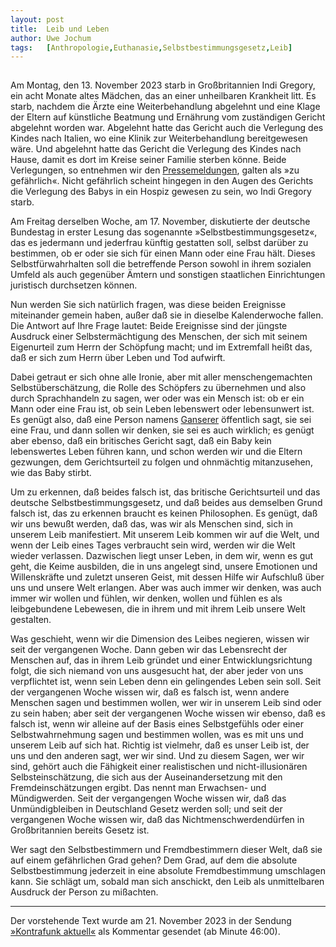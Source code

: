 ```yaml
---
layout:	post
title:	Leib und Leben
author:	Uwe Jochum
tags:   [Anthropologie,Euthanasie,Selbstbestimmungsgesetz,Leib]
---
```


<img src="https://vg07.met.vgwort.de/na/54b8805ba85e425eb05b8639379dfbbc" width="1" height="1" alt="">

Am Montag, den 13. November 2023 starb in Großbritannien Indi
Gregory, ein acht Monate altes Mädchen, das an einer unheilbaren
Krankheit litt. Es starb, nachdem die Ärzte eine Weiterbehandlung
abgelehnt und eine Klage der Eltern auf künstliche Beatmung und
Ernährung vom zuständigen Gericht abgelehnt worden war. Abgelehnt
hatte das Gericht auch die Verlegung des Kindes nach Italien, wo
eine Klinik zur Weiterbehandlung bereitgewesen wäre. Und
abgelehnt hatte das Gericht die Verlegung des Kindes nach Hause,
damit es dort im Kreise seiner Familie sterben könne. Beide
Verlegungen, so entnehmen wir den
[Pressemeldungen](https://www.spiegel.de/panorama/grossbritannien-lebenserhaltende-massnahmen-abgeschaltet-baby-indi-gregory-gestorben-a-9079f2bb-dc8a-470e-9529-1d660b8d3728),
galten als »zu gefährlich«. Nicht gefährlich scheint hingegen in
den Augen des Gerichts die Verlegung des Babys in ein Hospiz
gewesen zu sein, wo Indi Gregory starb.

Am Freitag derselben Woche, am 17. November, diskutierte der
deutsche Bundestag in erster Lesung das sogenannte
»Selbstbestimmungsgesetz«, das es jedermann und jederfrau künftig
gestatten soll, selbst darüber zu bestimmen, ob er oder sie sich
für einen Mann oder eine Frau hält. Dieses Selbstfürwahrhalten
soll die betreffende Person sowohl in ihrem sozialen Umfeld als
auch gegenüber Ämtern und sonstigen staatlichen Einrichtungen
juristisch durchsetzen können.

Nun werden Sie sich natürlich fragen, was diese beiden Ereignisse
miteinander gemein haben, außer daß sie in dieselbe Kalenderwoche
fallen. Die Antwort auf Ihre Frage lautet: Beide Ereignisse sind
der jüngste Ausdruck einer Selbstermächtigung des Menschen, der
sich mit seinem Eigenurteil zum Herrn der Schöpfung macht; und im
Extremfall heißt das, daß er sich zum Herrn über Leben und Tod
aufwirft. 

Dabei getraut er sich ohne alle Ironie, aber mit aller
menschengemachten Selbstüberschätzung, die Rolle des Schöpfers zu
übernehmen und also durch Sprachhandeln zu sagen, wer oder was
ein Mensch ist: ob er ein Mann oder eine Frau ist, ob sein Leben
lebenswert oder lebensunwert ist. Es genügt also, daß eine Person
namens [Ganserer](https://de.wikipedia.org/wiki/Tessa_Ganserer)
öffentlich sagt, sie sei eine Frau, und dann sollen wir denken,
sie sei es auch wirklich; es genügt aber ebenso, daß ein
britisches Gericht sagt, daß ein Baby kein lebenswertes Leben
führen kann, und schon werden wir und die Eltern gezwungen, dem
Gerichtsurteil zu folgen und ohnmächtig mitanzusehen, wie das
Baby stirbt.

Um zu erkennen, daß beides falsch ist, das britische
Gerichtsurteil und das deutsche Selbstbestimmungsgesetz, und daß
beides aus demselben Grund falsch ist, das zu erkennen braucht es
keinen Philosophen. Es genügt, daß wir uns bewußt werden, daß
das, was wir als Menschen sind, sich in unserem Leib
manifestiert. Mit unserem Leib kommen wir auf die Welt, und wenn
der Leib eines Tages verbraucht sein wird, werden wir die Welt
wieder verlassen. Dazwischen liegt unser Leben, in dem wir, wenn
es gut geht, die Keime ausbilden, die in uns angelegt sind,
unsere Emotionen und Willenskräfte und zuletzt unseren Geist, mit
dessen Hilfe wir Aufschluß über uns und unsere Welt
erlangen. Aber was auch immer wir denken, was auch immer wir
wollen und fühlen, wir denken, wollen und fühlen es als
leibgebundene Lebewesen, die in ihrem und mit ihrem Leib unsere
Welt gestalten. 

Was geschieht, wenn wir die Dimension des Leibes negieren, wissen
wir seit der vergangenen Woche. Dann geben wir das Lebensrecht
der Menschen auf, das in ihrem Leib gründet und einer
Entwicklungsrichtung folgt, die sich niemand von uns ausgesucht
hat, der aber jeder von uns verpflichtet ist, wenn sein Leben
denn ein gelingendes Leben sein soll. Seit der vergangenen Woche
wissen wir, daß es falsch ist, wenn andere Menschen sagen und
bestimmen wollen, wer wir in unserem Leib sind oder zu sein
haben; aber seit der vergangenen Woche wissen wir ebenso, daß es
falsch ist, wenn wir alleine auf der Basis eines Selbstgefühls
oder einer Selbstwahrnehmung sagen und bestimmen wollen, was es
mit uns und unserem Leib auf sich hat. Richtig ist vielmehr, daß
es unser Leib ist, der uns und den anderen sagt, wer wir
sind. Und zu diesem Sagen, wer wir sind, gehört auch die
Fähigkeit einer realistischen und nicht-illusionären
Selbsteinschätzung, die sich aus der Auseinandersetzung mit den
Fremdeinschätzungen ergibt. Das nennt man Erwachsen- und
Mündigwerden. Seit der vergangengen Woche wissen wir, daß das
Unmündigbleiben in Deutschland Gesetz werden soll; und seit der
vergangenen Woche wissen wir, daß das Nichtmenschwerdendürfen in
Großbritannien bereits Gesetz ist.

Wer sagt den Selbstbestimmern und Fremdbestimmern dieser Welt,
daß sie auf einem gefährlichen Grad gehen? Dem Grad, auf dem die
absolute Selbstbestimmung jederzeit in eine absolute
Fremdbestimmung umschlagen kann. Sie schlägt um, sobald man sich
anschickt, den Leib als unmittelbaren Ausdruck der Person zu
mißachten.

---

Der vorstehende Text wurde am 21. November 2023 in der Sendung
[»Kontrafunk
aktuell«](https://kontrafunk.radio/de/sendung-nachhoeren/politik-und-zeitgeschehen/kontrafunk-aktuell/kontrafunk-aktuell-vom-21-november-2023?highlight=WyJ1d2UiLCJqb2NodW0iLCJ1d2Ugam9jaHVtIl0=)
als Kommentar gesendet (ab Minute 46:00).
